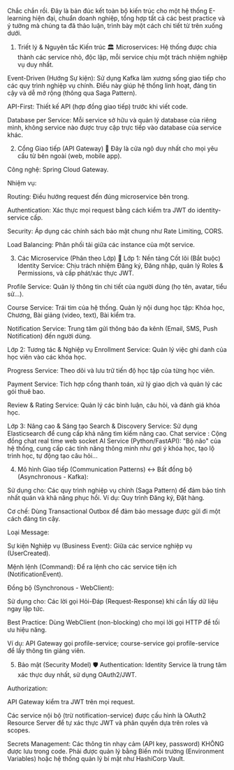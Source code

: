 Chắc chắn rồi. Đây là bản đúc kết toàn bộ kiến trúc cho một hệ thống E-learning hiện đại, chuẩn doanh nghiệp, tổng hợp tất cả các best practice và ý tưởng mà chúng ta đã thảo luận, trình bày một cách chi tiết từ trên xuống dưới.

1. Triết lý & Nguyên tắc Kiến trúc 🏛️
Microservices: Hệ thống được chia thành các service nhỏ, độc lập, mỗi service chịu một trách nhiệm nghiệp vụ duy nhất.

Event-Driven (Hướng Sự kiện): Sử dụng Kafka làm xương sống giao tiếp cho các quy trình nghiệp vụ chính. Điều này giúp hệ thống linh hoạt, đáng tin cậy và dễ mở rộng (thông qua Saga Pattern).

API-First: Thiết kế API (hợp đồng giao tiếp) trước khi viết code.

Database per Service: Mỗi service sở hữu và quản lý database của riêng mình, không service nào được truy cập trực tiếp vào database của service khác.

2. Cổng Giao tiếp (API Gateway) 🚪
Đây là cửa ngõ duy nhất cho mọi yêu cầu từ bên ngoài (web, mobile app).

Công nghệ: Spring Cloud Gateway.

Nhiệm vụ:

Routing: Điều hướng request đến đúng microservice bên trong.

Authentication: Xác thực mọi request bằng cách kiểm tra JWT do identity-service cấp.

Security: Áp dụng các chính sách bảo mật chung như Rate Limiting, CORS.

Load Balancing: Phân phối tải giữa các instance của một service.

3. Các Microservice (Phân theo Lớp) 🧩
Lớp 1: Nền tảng Cốt lõi (Bắt buộc)
Identity Service: Chịu trách nhiệm Đăng ký, Đăng nhập, quản lý Roles & Permissions, và cấp phát/xác thực JWT.

Profile Service: Quản lý thông tin chi tiết của người dùng (họ tên, avatar, tiểu sử...).

Course Service: Trái tim của hệ thống. Quản lý nội dung học tập: Khóa học, Chương, Bài giảng (video, text), Bài kiểm tra.

Notification Service: Trung tâm gửi thông báo đa kênh (Email, SMS, Push Notification) đến người dùng.

Lớp 2: Tương tác & Nghiệp vụ
Enrollment Service: Quản lý việc ghi danh của học viên vào các khóa học.

Progress Service: Theo dõi và lưu trữ tiến độ học tập của từng học viên.

Payment Service: Tích hợp cổng thanh toán, xử lý giao dịch và quản lý các gói thuê bao.

Review & Rating Service: Quản lý các bình luận, câu hỏi, và đánh giá khóa học.

Lớp 3: Nâng cao & Sáng tạo
Search & Discovery Service: Sử dụng Elasticsearch để cung cấp khả năng tìm kiếm nâng cao.
Chat service : Cộng đồng chat real time web socket
AI Service (Python/FastAPI): "Bộ não" của hệ thống, cung cấp các tính năng thông minh như gợi ý khóa học, tạo lộ trình học, tự động tạo câu hỏi...

4. Mô hình Giao tiếp (Communication Patterns) ↔️
Bất đồng bộ (Asynchronous - Kafka):

Sử dụng cho: Các quy trình nghiệp vụ chính (Saga Pattern) để đảm bảo tính nhất quán và khả năng phục hồi. Ví dụ: Quy trình Đăng ký, Đặt hàng.

Cơ chế: Dùng Transactional Outbox để đảm bảo message được gửi đi một cách đáng tin cậy.

Loại Message:

Sự kiện Nghiệp vụ (Business Event): Giữa các service nghiệp vụ (UserCreated).

Mệnh lệnh (Command): Để ra lệnh cho các service tiện ích (NotificationEvent).

Đồng bộ (Synchronous - WebClient):

Sử dụng cho: Các lời gọi Hỏi-Đáp (Request-Response) khi cần lấy dữ liệu ngay lập tức.

Best Practice: Dùng WebClient (non-blocking) cho mọi lời gọi HTTP để tối ưu hiệu năng.

Ví dụ: API Gateway gọi profile-service; course-service gọi profile-service để lấy thông tin giảng viên.

5. Bảo mật (Security Model) 🛡️
Authentication: Identity Service là trung tâm xác thực duy nhất, sử dụng OAuth2/JWT.

Authorization:

API Gateway kiểm tra JWT trên mọi request.

Các service nội bộ (trừ notification-service) được cấu hình là OAuth2 Resource Server để tự xác thực JWT và phân quyền dựa trên roles và scopes.

Secrets Management: Các thông tin nhạy cảm (API key, password) KHÔNG được lưu trong code. Phải được quản lý bằng Biến môi trường (Environment Variables) hoặc hệ thống quản lý bí mật như HashiCorp Vault.
